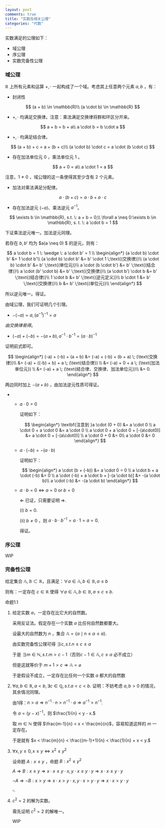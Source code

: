 ```yaml
---
layout: post
comments: true
title: "实数及相关公理"
categories: "代数"
---
```




实数满足的公理如下：

- 域公理
- 序公理
- 实数完备性公理

### 域公理

$\mathbb{R}$ 上所有元素和运算 $+, \cdot$ 一起构成了一个域。考虑其上任意两个元素 $a, b$ ，有：

- 封闭性

$$
(a + b) \in \mathbb{R}\\ (a \cdot b) \in \mathbb{R}
$$

- $+, \cdot$ 均满足交换律。注意：乘法满足交换律将群和环区分开来。

$$
a + b = b + a\\ a \cdot b = b \cdot a
$$

- $+, \cdot$ 均满足结合律。

$$
(a + b) + c = a + (b + c)\\ (a \cdot b) \cdot c = a \cdot (b \cdot c)
$$

- 存在加法单位元 $0$ ，乘法单位元 $1$ 。

$$
a + 0 = a\\
a \cdot 1 = a
$$

注意，$1 \neq 0$ ，域公理的这一条使得其至少含有 2 个元素。

- 加法对乘法满足分配律。

$$
a \cdot (b + c) = a \cdot b + a \cdot c
$$

- 存在加法逆元 $(-a)$、乘法逆元 $a^{-1}$。

$$
\exists b \in \mathbb{R}, s.t. \: a + b = 0;\\
\forall a \neq 0:\exists b \in \mathbb{R}, s. t. \: a \cdot b = 1
$$

下证乘法逆元唯一。加法逆元同理。  

若存在 $b, b'$ 均为 $a(a \neq 0) $ 的逆元，则有：

$$
a \cdot b = 1 \: \wedge \: a \cdot b' = 1 \\
\begin{align*}
(a \cdot b) \cdot b' &= 1 \cdot b'\\
(a \cdot b) \cdot b' &= b' \cdot 1 \;\text{(交换律)}\\
(a \cdot b) \cdot b' &= b' \;\text{(单位元)}\\
a \cdot (b \cdot b') &= b' \;\text{(结合律)}\\
a \cdot (b' \cdot b) &= b' \;\text{(交换律)}\\
(a \cdot b') \cdot b &= b' \;\text{(结合律)}\\
1 \cdot b &= b' \;\text{(逆元定义)}\\
b \cdot 1 &= b' \;\text{(交换律)}\\
b &= b' \;\text{(单位元)}\\
\end{align*}
$$

所以逆元唯一。得证。



由域公理，我们可证明几个引理。

 -  $-(-a) = a, (a^{-1})^{-1} = a$

   *由交换律易得*。
   
 -  $(-a) + (-b) = -(a + b), a^{-1} \cdot b^{-1} = (a \cdot b)^{-1}$

   证明前式即可。
   
   $$
   \begin{align*}
   (-a) + (-b) + (a + b) &= (-a) + (-b) + (b + a) \; (\text{交换律})\\
   &= (-a) + ((-b) + b) + a \; (\text{结合律}) \\
   &= (-a) + 0 + a \; (\text{加法单位元}) \\
   &= (-a) + a \; (\text{结合律、交换律、加法单位元})\\
   &= 0.
   \end{align*}
   $$
   
   两边同时加上 $-(a+b)$ ，由加法逆元性质可得证。

 -  
     - $a \cdot 0 = 0$

       证明如下：
       
       $$
       \begin{align*}
       \textbf{注意到 }a \cdot (0 + 0) &= a \cdot 0 \\
       a \cdot 0 + a \cdot 0 &= a \cdot 0 \\
       a \cdot 0 + a \cdot 0 + [-(a\cdot0)] &= a \cdot 0 + [-(a\cdot0)] \\
       a \cdot 0 + 0 &= 0\\
       a \cdot 0 &= 0
       \end{align*}
       $$

     - $a \cdot (-b) = -(a \cdot b)$

       证明如下：
       
       $$
       \begin{align*}
       a \cdot (b + (-b)) &= a \cdot 0 = 0 \\
        a \cdot b + a \cdot (-b) &= 0 \\
        a \cdot (-b) + a \cdot b + [-(a \cdot b)] &= -(a \cdot b)\\
        a \cdot (-b) &= -(a \cdot b)
       \end{align*}
       $$
       
     - $a \cdot b = 0 \Leftrightarrow a = 0 \text{ or } b = 0$
     
       $\Leftarrow$ 已证，只需要证明 $\Rightarrow$.
     
       (i) $b = 0$.
     
       (ii) $b \neq 0$ ，则 $a \cdot b \cdot b^{-1} = a \cdot 1 = a = 0$.
     
       得证。

###  序公理

WIP

### 完备性公理

给定集合 $\mathbb{A, B} \subset \mathbb{R}$，且满足：$\forall a \in \mathbb{A}, b \in \mathbb{B}, a \leq b$

则有：一定存在 $c \in \mathbb{R}$ 使得 $\forall a \in \mathbb{A}, b \in \mathbb{B}, a \leq c \leq b.$



命题1.1

1. 给定实数 $a$，一定存在比它大的自然数。

   采用反证法。假定存在一个实数 $a$ 比任何自然数都要大。

   设最大的自然数为 $n$ ，集合 $\mathbb{A} = \{\alpha \mid n \leq \alpha \leq a\}$.

   由实数完备性公理可得 $\exists c, s. t. n \leq c \leq \alpha$

   于是 $\exists m \in \mathbb{N}, s.t.m > c - 1$（否则$c-1 \in \mathbb{A},c\leq\alpha\text{ 必不成立}$）

   但是这就等价于 $m + 1 > c \Rightarrow \mathbb{A} = \varnothing$

   于是假设不成立，一定存在比任何一个实数 $a$ 都大的自然数

2. $\forall a, b \in \mathbb{R}, a < b, \exists c \in \mathbb{Q}, s. t. a < c < b.$
   证明：不妨考虑 $a, b > 0$ 的情况，其余情况同理。

   由1得：$n > a \Rightarrow n^{-1} \cdot n > n^{-1} \cdot a \Rightarrow a^{-1} > n^{-1}$.

   令 $a = (y - x)^{-1}$，则 $\frac{1}{n} < y - x.$

   取 $m \in \mathbb{N}$ 使得 $\frac{m-1}{n} < x < \frac{m}{n}$，容易知道这样的 $m$ 一定存在。

   于是就有 $x < \frac{m}{n} < \frac{(m-1)+1}{n} < \frac{1}{n} + x < y.$

3. $\forall x, y \ge 0, x \le y \Leftrightarrow x^2 \leq y^2$

   设命题 $A: x \leq y$ ，命题 $B: x^2 \leq y^2$

   $A \Rightarrow B: x \leq y \Rightarrow x \cdot x \leq y \cdot x, y \cdot x \leq y \cdot y \Rightarrow x \cdot x \leq y \cdot y$

   $\neg A \Rightarrow \neg B: x > y \Rightarrow x \cdot x > y \cdot x, y \cdot x > y \cdot y \Rightarrow x \cdot x > y \cdot y$

   $\square.$ 

4. $c^2 = 2$ 的解为实数。

   需先证明 $c^2 = 2$ 的解唯一。

   WIP

   

